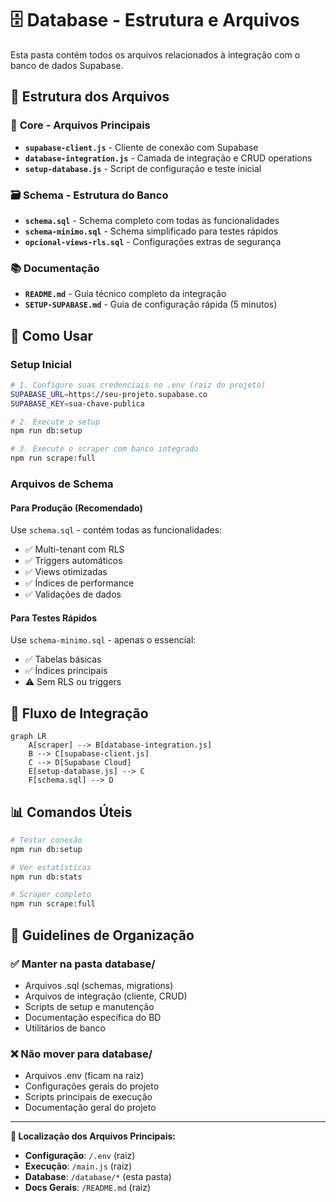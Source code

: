 # 🗄️ Database - Estrutura e Arquivos

Esta pasta contém todos os arquivos relacionados à integração com o banco de dados Supabase.

## 📁 **Estrutura dos Arquivos**

### 🔧 **Core - Arquivos Principais**
- **`supabase-client.js`** - Cliente de conexão com Supabase
- **`database-integration.js`** - Camada de integração e CRUD operations
- **`setup-database.js`** - Script de configuração e teste inicial

### 🗃️ **Schema - Estrutura do Banco**
- **`schema.sql`** - Schema completo com todas as funcionalidades
- **`schema-minimo.sql`** - Schema simplificado para testes rápidos
- **`opcional-views-rls.sql`** - Configurações extras de segurança

### 📚 **Documentação**
- **`README.md`** - Guia técnico completo da integração
- **`SETUP-SUPABASE.md`** - Guia de configuração rápida (5 minutos)

## 🚀 **Como Usar**

### Setup Inicial
```bash
# 1. Configure suas credenciais no .env (raiz do projeto)
SUPABASE_URL=https://seu-projeto.supabase.co
SUPABASE_KEY=sua-chave-publica

# 2. Execute o setup
npm run db:setup

# 3. Execute o scraper com banco integrado
npm run scrape:full
```

### Arquivos de Schema

#### Para Produção (Recomendado)
Use `schema.sql` - contém todas as funcionalidades:
- ✅ Multi-tenant com RLS
- ✅ Triggers automáticos
- ✅ Views otimizadas
- ✅ Índices de performance
- ✅ Validações de dados

#### Para Testes Rápidos
Use `schema-minimo.sql` - apenas o essencial:
- ✅ Tabelas básicas
- ✅ Índices principais
- ⚠️ Sem RLS ou triggers

## 🔄 **Fluxo de Integração**

```mermaid
graph LR
    A[scraper] --> B[database-integration.js]
    B --> C[supabase-client.js]
    C --> D[Supabase Cloud]
    E[setup-database.js] --> C
    F[schema.sql] --> D
```

## 📊 **Comandos Úteis**

```bash
# Testar conexão
npm run db:setup

# Ver estatísticas
npm run db:stats

# Scraper completo
npm run scrape:full
```

## 🎯 **Guidelines de Organização**

### ✅ **Manter na pasta database/**
- Arquivos .sql (schemas, migrations)
- Arquivos de integração (cliente, CRUD)
- Scripts de setup e manutenção
- Documentação específica do BD
- Utilitários de banco

### ❌ **Não mover para database/**
- Arquivos .env (ficam na raiz)
- Configurações gerais do projeto
- Scripts principais de execução
- Documentação geral do projeto

---

**📍 Localização dos Arquivos Principais:**
- **Configuração**: `/.env` (raiz)
- **Execução**: `/main.js` (raiz)
- **Database**: `/database/*` (esta pasta)
- **Docs Gerais**: `/README.md` (raiz)
